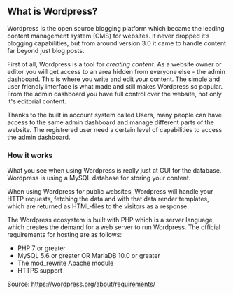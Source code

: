 ## What is Wordpress?

Wordpress is the open source blogging platform which became the leading content management system (CMS) for websites. It never dropped it’s blogging capabilities, but from around version 3.0 it came to handle content far beyond just blog posts.

First of all, Wordpress is a tool for *creating content*. As a website owner or editor you will get access to an area hidden from everyone else - the admin dashboard. This is where you write and edit your content. The simple and user friendly interface is what made and still makes Wordpress so popular. From the admin dashboard you have full control over the website, not only it's editorial content.

Thanks to the built in account system called Users, many people can have access to the same admin dashboard and manage different parts of the website. The registrered user need a certain level of capabilities to access the admin dashboard.

### How it works
What you see when using Wordpress is really just at GUI for the database. Wordpress is using a MySQL database for storing your content.

When using Wordpress for public websites, Wordpress will handle your HTTP requests, fetching the data and with that data render templates, which are returned as HTML-files to the visitors as a response.

The Wordpress ecosystem is built with PHP which is a server language, which creates the demand for a web server to run Wordpress. The official requirements for hosting are as follows:

- PHP 7 or greater
- MySQL 5.6 or greater OR MariaDB 10.0 or greater
- The mod_rewrite Apache module
- HTTPS support

Source: https://wordpress.org/about/requirements/
